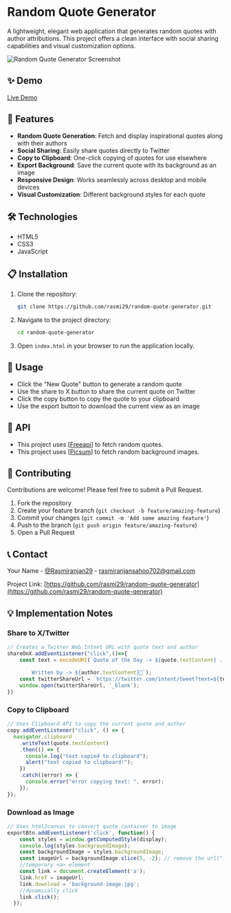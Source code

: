 # Random Quote Generator

A lightweight, elegant web application that generates random quotes with author attributions. This project offers a clean interface with social sharing capabilities and visual customization options.

![Random Quote Generator Screenshot](https://drive.google.com/file/d/1LjfxYzaT_1RUkmE0YYB7SeVX3qLXDpwT/view?usp=drive_link)

## ✨ Demo

[Live Demo](https://random-quote-generator-rasmi.netlify.app/)

## 🎯 Features

- **Random Quote Generation**: Fetch and display inspirational quotes along with their authors
- **Social Sharing**: Easily share quotes directly to Twitter
- **Copy to Clipboard**: One-click copying of quotes for use elsewhere
- **Export Background**: Save the current quote with its background as an image
- **Responsive Design**: Works seamlessly across desktop and mobile devices
- **Visual Customization**: Different background styles for each quote

## 🛠️ Technologies

- HTML5
- CSS3
- JavaScript

## 📋 Installation

1. Clone the repository:
   ```bash
   git clone https://github.com/rasmi29/random-quote-generator.git
   ```

2. Navigate to the project directory:
   ```bash
   cd random-quote-generator
   ```

3. Open `index.html` in your browser to run the application locally.

## 🚀 Usage

- Click the "New Quote" button to generate a random quote
- Use the share to X button to share the current quote on Twitter
- Click the copy button to copy the quote to your clipboard
- Use the export button to download the current view as an image



## 🧩 API
- This project uses [[Freeapi](https://api.freeapi.app/api/v1/public/quotes/quote/random)] to fetch random quotes.
- This project uses [[Picsum](https://picsum.photos/200)] to fetch random background images.

## 🤝 Contributing

Contributions are welcome! Please feel free to submit a Pull Request.

1. Fork the repository
2. Create your feature branch (`git checkout -b feature/amazing-feature`)
3. Commit your changes (`git commit -m 'Add some amazing feature'`)
4. Push to the branch (`git push origin feature/amazing-feature`)
5. Open a Pull Request



## 📞 Contact

Your Name - [@Rasmiranjan29](https://twitter.com/rasmiranjan09) - rasmiranjansahoo702@gmail.com

Project Link: [https://github.com/rasmi29/random-quote-generator](https://github.com/rasmi29/random-quote-generator)

## 💡 Implementation Notes

### Share to X/Twitter
```javascript
// Creates a Twitter Web Intent URL with quote text and author
shareOnX.addEventListener("click",()=>{
    const text = encodeURI(`Quote of the Day -> ${quote.textContent} .
        
        Written by -> ${author.textContent}💫`);
    const twitterShareUrl = `https://twitter.com/intent/tweet?text=${text}`;
    window.open(twitterShareUrl, '_blank');
})
```

### Copy to Clipboard
```javascript
// Uses Clipboard API to copy the current quote and author
copy.addEventListener("click", () => {
  navigator.clipboard
    .writeText(quote.textContent)
    .then(() => {
      console.log("text copied to clipboard");
      alert("text copied to clipboard!");
    })
    .catch((error) => {
      console.error("error copying text: ", error);
    });
});
```

### Download as Image
```javascript
// Uses html2canvas to convert quote container to image
exportBtn.addEventListener('click', function() {
    const styles = window.getComputedStyle(display);
    console.log(styles.backgroundImage);
    const backgroundImage = styles.backgroundImage;
    const imageUrl = backgroundImage.slice(5, -2); // remove the url("...")
    //temporary <a> element 
    const link = document.createElement('a');
    link.href = imageUrl; 
    link.download = 'background-image.jpg'; 
    //dynamically click 
    link.click();
  });
```
